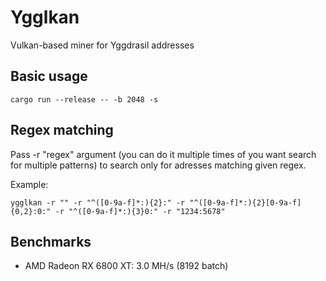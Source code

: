 # Ygglkan

Vulkan-based miner for Yggdrasil addresses

## Basic usage

```shell
cargo run --release -- -b 2048 -s
```

## Regex matching

Pass -r "regex" argument (you can do it multiple times of you want search for multiple patterns) to search only for adresses matching given regex.

Example:

```shell
ygglkan -r "" -r "^([0-9a-f]*:){2}:" -r "^([0-9a-f]*:){2}[0-9a-f]{0,2}:0:" -r "^([0-9a-f]*:){3}0:" -r "1234:5678"
```

## Benchmarks

- AMD Radeon RX 6800 XT: 3.0 MH/s (8192 batch)
